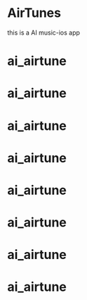 # AirTunes
this is a AI music-ios app
# ai_airtune
# ai_airtune
# ai_airtune
# ai_airtune
# ai_airtune
# ai_airtune
# ai_airtune
# ai_airtune
